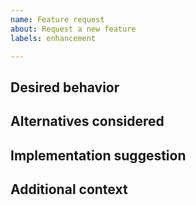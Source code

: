 ```yaml
---
name: Feature request
about: Request a new feature
labels: enhancement

---
```


<!-- If you're not sure on the specifics of the feature or would like a broader
discussion, please consider posting a proposal to
https://robotics.stackexchange.com instead.-->

## Desired behavior
<!-- Describe the current problem and the feature you want implemented.-->

## Alternatives considered
<!-- Describe alternate solutions or features you've considered.-->

## Implementation suggestion
<!-- Provide a suggestion on how to implement this feature, which could help us
expedite this implementation.-->

## Additional context
<!-- Provide any other additional context (e.g., screenshots) about your feature
request.-->

